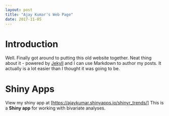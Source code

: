 ```yaml
---
layout: post
title: "Ajay Kumar's Web Page"
date: 2017-11-05
---
```


# Introduction

Well. Finally got around to putting this old website together. 
Neat thing about it - powered by [Jekyll](http://jekyllrb.com) and 
I can use Markdown to author my posts. 
It actually is a lot easier than I thought it was going to be.

# Shiny Apps

View my shiny app at [https://ajaykumar.shinyapps.io/shinyr_trends/]
This is a **Shiny app** for working with bivariate analyses.
